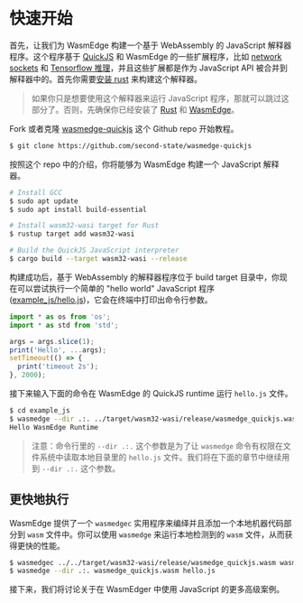 # 快速开始

首先，让我们为 WasmEdge 构建一个基于 WebAssembly 的 JavaScript 解释器程序。这个程序基于 [QuickJS](https://bellard.org/quickjs/) 和 WasmEdge 的一些扩展程序，比如 [network sockets](https://github.com/second-state/wasmedge_wasi_socket) 和 [Tensorflow 推理](https://www.secondstate.io/articles/wasi-tensorflow/)，并且这些扩展都是作为 JavaScript API 被合并到解释器中的。首先你需要[安装 rust](https://www.rust-lang.org/tools/install) 来构建这个解释器。 

> 如果你只是想要使用这个解释器来运行 JavaScript 程序，那就可以跳过这部分了。否则，先确保你已经安装了 [Rust](https://www.rust-lang.org/tools/install) 和 [WasmEdge](../../start/install.md)。

Fork 或者克隆 [wasmedge-quickjs](https://github.com/second-state/wasmedge-quickjs) 这个 Github repo 开始教程。

```bash
$ git clone https://github.com/second-state/wasmedge-quickjs
```

按照这个 repo 中的介绍，你将能够为 WasmEdge 构建一个 JavaScript 解释器。

```bash
# Install GCC
$ sudo apt update
$ sudo apt install build-essential

# Install wasm32-wasi target for Rust
$ rustup target add wasm32-wasi

# Build the QuickJS JavaScript interpreter
$ cargo build --target wasm32-wasi --release
```

构建成功后，基于 WebAssembly 的解释器程序位于 build target 目录中，你现在可以尝试执行一个简单的 "hello world" JavaScript 程序 ([example_js/hello.js](https://github.com/second-state/wasmedge-quickjs/blob/main/example_js/hello.js))，它会在终端中打印出命令行参数。

```javascript
import * as os from 'os';
import * as std from 'std';

args = args.slice(1);
print('Hello', ...args);
setTimeout(() => {
  print('timeout 2s');
}, 2000);
```

接下来输入下面的命令在 WasmEdge 的 QuickJS runtime 运行 `hello.js` 文件。

```bash
$ cd example_js
$ wasmedge --dir .:. ../target/wasm32-wasi/release/wasmedge_quickjs.wasm hello.js WasmEdge Runtime
Hello WasmEdge Runtime
```

> 注意：命令行里的 `--dir .:.` 这个参数是为了让 `wasmedge` 命令有权限在文件系统中读取本地目录里的 `hello.js` 文件。我们将在下面的章节中继续用到 `--dir .:.` 这个参数。

## 更快地执行

WasmEdge 提供了一个 `wasmedgec` 实用程序来编绎并且添加一个本地机器代码部分到 `wasm` 文件中。你可以使用 `wasmedge` 来运行本地检测到的 `wasm` 文件，从而获得更快的性能。

```bash
$ wasmedgec ../../target/wasm32-wasi/release/wasmedge_quickjs.wasm wasmedge_quickjs.wasm
$ wasmedge --dir .:. wasmedge_quickjs.wasm hello.js
```

接下来，我们将讨论关于在 WasmEdger 中使用 JavaScript 的更多高级案例。
